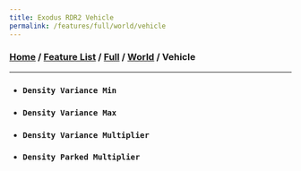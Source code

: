 ```yaml
---
title: Exodus RDR2 Vehicle
permalink: /features/full/world/vehicle
---
```

### [Home](/) / [Feature List](/features) / [Full](/features/full) / [World](/features/full/world) / Vehicle
---
- ### `Density Variance Min`
- ### `Density Variance Max`
- ### `Density Variance Multiplier`
- ### `Density Parked Multiplier`
